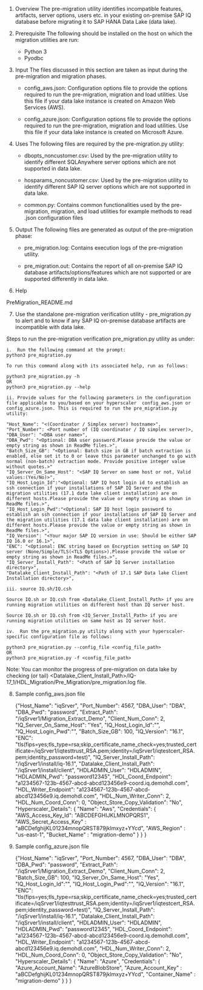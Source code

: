 1. Overview
The pre-migration utility identifies incompatible features, artifacts, server options, users etc. in your existing on-premise SAP IQ database before migrating it to SAP HANA Data Lake (data lake).

2. Prerequisite
The following should be installed on the host on which the migration utilities are run:
    - Python 3
    - Pyodbc

3. Input
The files discussed in this section are taken as input during the pre-migration and migration phases.

    - config_aws.json: Configuration options file to provide the options required to run the pre-migration, migration and load utilities. Use this file if your data lake instance is created on Amazon Web Services (AWS).

    - config_azure.json: Configuration options file to provide the options required to run the pre-migration, migration and load utilities. Use this file if your data lake instance is created on Microsoft Azure.

4. Uses
The following files are required by the pre-migration.py utility:

    - dbopts_noncustomer.csv: Used by the pre-migration utility to identify different SQLAnywhere server options which are not supported in data lake.

    - hosparams_noncustomer.csv: Used by the pre-migration utility to identify different SAP IQ server options which are not supported in data lake.

    - common.py: Contains common functionalities used by the pre-migration, migration, and load utilities for example methods to read .json configuration files

5. Output
The following files are generated as output of the pre-migration phase:

    - pre_migration.log: Contains execution logs of the pre-migration utility.

    - pre_migration.out: Contains the report of all on-premise SAP IQ database artifacts/options/features which are not supported or are supported differently in data lake.

6. Help

PreMigration_README.md

7. Use the standalone pre-migration verification utility  - pre_migration.py to alert and to know if any SAP IQ on-premise database artifacts are incompatible with data lake.

Steps to run the pre-migration verification pre_migration.py utility as under:

    i.  Run the following command at the prompt:
    python3 pre_migration.py

    To run this command along with its associated help, run as follows:

    python3 pre_migration.py -h
    OR
    python3 pre_migration.py --help

    ii. Provide values for the following parameters in the configuration file applicable to you/based on your hyperscaler  config_aws.json or config_azure.json. This is required to run the pre_migration.py utility:

    "Host_Name": "<(Coordinator / Simplex server) hostname>",
    "Port_Number": <Port number of (IQ coordinator / IQ simplex server)>,
    "DBA_User": "<DBA user name>",
    "DBA_Pwd": "<Optional: DBA user password.Please provide the value or empty string as shown in ReadMe files.>",
    "Batch_Size_GB": "<Optional: Batch size in GB if batch extraction is enabled, else set it to 0 or leave this parameter unchanged to go with normal (non-batch) extraction mode. Provide positive integer value without quotes.>"
    "IQ_Server_On_Same_Host": "<SAP IQ Server on same host or not, Valid values:(Yes/No)>",
    "IQ_Host_Login_Id":"<Optional: SAP IQ host login id to establish an ssh connection if your installations of SAP IQ Server and the migration utilities (17.1 data lake client installation) are on different hosts.Please provide the value or empty string as shown in ReadMe files.>",
    "IQ_Host_Login_Pwd":"<Optional: SAP IQ host login password to establish an ssh connection if your installations of SAP IQ Server and the migration utilities (17.1 data lake client installation) are on different hosts.Please provide the value or empty string as shown in ReadMe files.>",
    "IQ_Version": "<Your major SAP IQ version in use: Should be either SAP IQ 16.0 or 16.1>",
    "ENC": "<Optional: ENC string based on Encryption setting on SAP IQ server (None/Simple/TLS(<TLS Options>).Please provide the value or empty string as shown in ReadMe files.>",
    "IQ_Server_Install_Path": "<Path of SAP IQ Server installation directory>",
    "Datalake_Client_Install_Path": "<Path of 17.1 SAP Data lake Client Installation directory>",

    iii. source IQ.sh/IQ.csh

    Source IQ.sh or IQ.csh from <Datalake_Client_Install_Path> if you are running migration utilities on different host than IQ server host.

    Source IQ.sh or IQ.csh from <IQ_Server_Install_Path> if you are running migration utilities on same host as IQ server host.

    iv.  Run the pre_migration.py utility along with your hyperscaler-specific configuration file as follows:

    python3 pre_migration.py --config_file <config_file_path>
    OR
    python3 pre_migration.py -f <config_file_path>

Note: You can monitor the progress of pre-migration on data lake by checking (or tail) <Datalake_Client_Install_Path>/IQ-17_1/HDL_Migration/Pre_Migration/pre_migration.log file.

8. Sample config_aws.json file

    {"Host_Name": "iqSrver",
    "Port_Number": 4567,
    "DBA_User": "DBA",
    "DBA_Pwd": "password",
    "Extract_Path": "/iqSrver1/Migration_Extract_Demo",
    "Client_Num_Conn": 2,
    "IQ_Server_On_Same_Host": "Yes",
    "IQ_Host_Login_Id":"",
    "IQ_Host_Login_Pwd":"",
    "Batch_Size_GB": 100,
    "IQ_Version": "16.1",
    "ENC": "tls(fips=yes;tls_type=rsa;skip_certificate_name_check=yes;trusted_certificate=/iqSrver1/iqtesttrust_RSA.pem;identity=/iqSrver1/iqtestcert_RSA.pem;identity_password=test)",
    "IQ_Server_Install_Path": "/iqSrver1/install/iq-16.1",
    "Datalake_Client_Install_Path": "/iqSrver1/install/client",
    "HDLADMIN_User": "HDLADMIN",
    "HDLADMIN_Pwd": "password12345",
    "HDL_Coord_Endpoint": "a1234567-123b-4567-abcd-abcd123456e9-coord.iq.demohdl.com",
    "HDL_Writer_Endpoint": "a1234567-123b-4567-abcd-abcd123456e9.iq.demohdl.com",
    "HDL_Num_Writer_Conn": 2,
    "HDL_Num_Coord_Conn": 0,
    "Object_Store_Copy_Validation": "No",
    "Hyperscaler_Details": {
        "Name": "Aws",
        "Credentials": {
            "AWS_Access_Key_Id": "ABCDEFGHIJKLMNOPQRS1",
            "AWS_Secret_Access_Key" : "aBCDefghijKL01234mnopQRST879jklmxyz+YYcd",
            "AWS_Region" : "us-east-1",
            "Bucket_Name" : "migration-demo"
            }
        }
    }

9. Sample config_azure.json file

    {"Host_Name": "iqSrver",
    "Port_Number": 4567,
    "DBA_User": "DBA",
    "DBA_Pwd": "password",
    "Extract_Path": "/iqSrver1/Migration_Extract_Demo",
    "Client_Num_Conn": 2,
    "Batch_Size_GB": 100,
    "IQ_Server_On_Same_Host": "Yes",
    "IQ_Host_Login_Id":"",
    "IQ_Host_Login_Pwd":"",
    "IQ_Version": "16.1",
    "ENC": "tls(fips=yes;tls_type=rsa;skip_certificate_name_check=yes;trusted_certificate=/iqSrver1/iqtesttrust_RSA.pem;identity=/iqSrver1/iqtestcert_RSA.pem;identity_password=test)",
    "IQ_Server_Install_Path": "/iqSrver1/install/iq-16.1",
    "Datalake_Client_Install_Path": "/iqSrver1/install/client",
    "HDLADMIN_User": "HDLADMIN",
    "HDLADMIN_Pwd": "password12345",
    "HDL_Coord_Endpoint": "a1234567-123b-4567-abcd-abcd123456e9-coord.iq.demohdl.com",
    "HDL_Writer_Endpoint": "a1234567-123b-4567-abcd-abcd123456e9.iq.demohdl.com",
    "HDL_Num_Writer_Conn": 2,
    "HDL_Num_Coord_Conn": 0,
    "Object_Store_Copy_Validation": "No",
    "Hyperscaler_Details": {
        "Name": "Azure",
        "Credentials": {
             "Azure_Account_Name": "AzureBlobStore",
             "Azure_Account_Key" : "aBCDefghijKL01234mnopQRST879jklmxyz+YYcd",
             "Container_Name"    : "migration-demo"
            }
        }
    }
